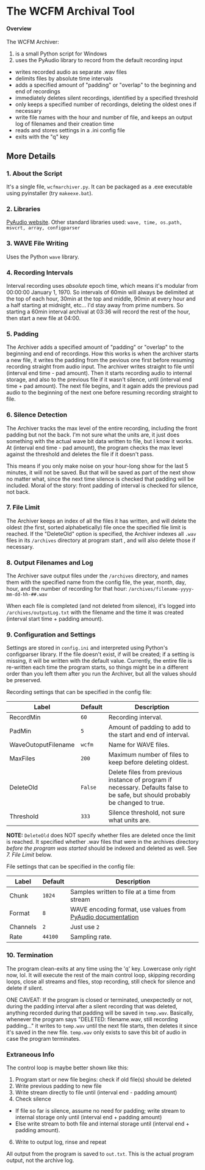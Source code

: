 # The WCFM Archival Tool
#### Overview
The WCFM Archiver:

1. is a small Python script for Windows
2. uses the PyAudio library to record from the default recording input
* writes recorded audio as separate .wav files 
* delimits files by absolute time intervals
* adds a specified amount of "padding" or "overlap" to the beginning and end of recordings  
* immediately deletes silent recordings, identified by a specified threshold
* only keeps a specified number of recordings, deleting the oldest ones if necessary
* write file names with the hour and number of file, and keeps an output log of filenames and their creation time
* reads and stores settings in a .ini config file
* exits with the "q" key

## More Details
### 1. About the Script
It's a single file, `wcfmarchiver.py`.  It can be packaged as a .exe executable using pyinstaller (try `makeexe.bat`).
  
### 2. Libraries
[PyAudio website](https://people.csail.mit.edu/hubert/pyaudio/).  Other standard libraries used:  `wave, time, os.path, msvcrt, array, configparser`

### 3. WAVE File Writing
Uses the Python `wave` library.

### 4. Recording Intervals
Interval recording uses _absolute_ epoch time, which means it's modular from 00:00:00 January 1, 1970.  So intervals of 60min will always be delimited at the top of each hour, 30min at the top and middle, 90min at every hour and a half starting at midnight, etc... I'd stay away from prime numbers.  So starting a 60min interval archival at 03:36 will record the rest of the hour, then start a new file at 04:00.


### 5. Padding
The Archiver adds a specified amount of "padding" or "overlap" to the beginning and end of recordings.  How this works is when the archiver starts a new file, it writes the padding from the pevious one first before resuming recording straight from audio input.  The archiver writes straight to file until (interval end time - pad amount).  Then it starts recording audio to internal storage, and also to the previous file if it wasn't silence, until (interval end time + pad amount).  The next file begins, and it again adds the previous pad audio to the beginning of the next one before resuming recording straight to file.  

### 6. Silence Detection
The Archiver tracks the max level of the entire recording, including the front padding but not the back.  I'm not sure what the units are, it just does something with the actual wave bit data written to file, but I know it works.  At (interval end time - pad amount), the program checks the max level against the threshold and deletes the file if it doesn't pass.  

This means if you only make noise on your hour-long show for the last 5 minutes, it will not be saved.  But that will be saved as part of the next show no matter what, since the next time silence is checked that padding will be included.  Moral of the story:  front padding of interval is checked for silence, not back.  

### 7. File Limit
The Archiver keeps an index of all the files it has written, and will delete the oldest (the first, sorted alphabetically) file once the specified file limit is reached.  If the "DeleteOld" option is specified, the Archiver indexes all `.wav` files in its `/archives` directory at program start , and will also delete those if necessary.  

### 8. Output Filenames and Log
The Archiver save output files under the `/archives` directory, and names them with the specified name from the config file, the year, month, day, hour, and the number of recording for that hour:
  `/archives/filename-yyyy-mm-dd-hh-##.wav`
  
When each file is completed (and not deleted from silence), it's logged into `/archives/outputLog.txt` with the filename and the time it was created (interval start time + padding amount).  

### 9. Configuration and Settings
Settings are stored in `config.ini` and interpreted using Python's configparser library.  If the file doesn't exist, if will be created; if a setting is missing, it will be written with the default value.  Currently, the entire file is re-written each time the program starts, so things might be in a different order than you left them after you run the Archiver, but all the values should be preserved.

Recording settings that can be specified in the config file:

|Label |Default |Description |
|------|---------|---------| 
|RecordMin|`60`|Recording interval.|
|PadMin|`5`|Amount of padding to add to the start and end of interval.|
|WaveOutoputFilename|`wcfm`|Name for WAVE files.|
|MaxFiles|`200`|Maximum number of files to keep before deleting oldest.|
|DeleteOld|`False`|Delete files from previous instance of program if necessary.  Defaults false to be safe, but should probably be changed to true.|
|Threshold|`333`|Silence threshold, not sure what units are.|

**NOTE:** `DeleteOld` does NOT specify whether files are deleted once the limit is reached.  It specified whether .wav files that were in the archives directory _before the program was started_ should be indexed and deleted as well.  See _7. File Limit_ below.

 File settings that can be specified in the config file:

|Label |Default |Description |
|------|---------|---------|
|Chunk|`1024`|Samples written to file at a time from stream|
|Format|`8`|WAVE encoding format, use values from [PyAudio documentation](https://people.csail.mit.edu/hubert/pyaudio/docs/#pyaudio.paFloat32)|
|Channels|`2`|Just use `2`|
|Rate|`44100`|Sampling rate.|

### 10. Termination
The program clean-exits at any time using the 'q' key.  Lowercase only right now, lol.  It will execute the rest of the main control loop, skipping recording loops, close all streams and files, stop recording, still check for silence and delete if silent.

ONE CAVEAT:  If the program is closed or terminated, unexpectedly or not, during the padding interval after a silent recording that was deleted, anything recorded during that padding will be saved in `temp.wav`.  Basically, whenever the program says "DELETED: filename.wav, still recording padding..." it writes to `temp.wav` until the next file starts, then deletes it since it's saved in the new file.  `temp.wav` only exists to save this bit of audio in case the program terminates.

### Extraneous Info

The control loop is maybe better shown like this:

1. Program start or new file begins:  check if old file(s) should be deleted
2. Write previous padding to new file
3. Write stream directly to file until (interval end - padding amount)
4. Check silence
  * If file so far is silence, assume no need for padding; write stream to internal storage only until (interval end + padding amount)
  * Else write stream to both file and internal storage until (interval end + padding amount).
6. Write to output log, rinse and repeat


All output from the program is saved to `out.txt`.  This is the actual program output, not the archive log.


